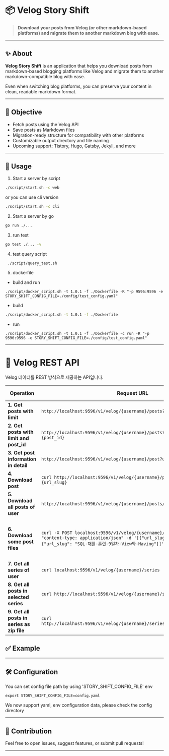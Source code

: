 # 📦 Velog Story Shift

> **Download your posts from Velog (or other markdown-based platforms) and migrate them to another markdown blog with ease.**

---

## ✨ About

**Velog Story Shift** is an application that helps you download posts from markdown-based blogging platforms like Velog and migrate them to another markdown-compatible blog with ease.

Even when switching blog platforms, you can preserve your content in clean, readable markdown format.

---

## 🚀 Objective
- Fetch posts using the Velog API  
- Save posts as Markdown files  
- Migration-ready structure for compatibility with other platforms  
- Customizable output directory and file naming  
- Upcoming support: Tistory, Hugo, Gatsby, Jekyll, and more  

---

## 🔧 Usage
1. Start a server by script
```bash
./script/start.sh -c web
```

or you can use cli version

```bash
./script/start.sh -c cli
```

2. Start a server by go
```bash
go run ./...
```

3. run test
```bash
go test ./... -v
```

4. test query script
```bssh
 ./script/query_test.sh
```

5. dockerfile

- build and run
```bssh
./script/docker_script.sh -t 1.0.1 -f ./Dockerfile -R "-p 9596:9596 -e STORY_SHIFT_CONFIG_FILE=./config/test_config.yaml"
```

- build
```bash
./script/docker_script.sh -t 1.0.1 -f ./Dockerfile
```

- run
```bssh
./script/docker_script.sh -t 1.0.1 -f ./Dockerfile -c run -R "-p 9596:9596 -e STORY_SHIFT_CONFIG_FILE=./config/test_config.yaml"
```

---

# 📘 Velog REST API

Velog 데이터를 REST 방식으로 제공하는 API입니다.

| **Operation**                                   | **Request URL**                                                                                       | **Request Type** | **Request Payload**                                                                                                      |
|-------------------------------------------------|------------------------------------------------------------------------------------------------------|------------------|--------------------------------------------------------------------------------------------------------------------------|
| **1. Get posts with limit**                     | `http://localhost:9596/v1/velog/{username}/posts?count=10`                                                 | GET              | No payload                                                                                                               |
| **2. Get posts with limit and post_id**         | `http://localhost:9596/v1/velog/{username}/posts?count=2&post_id={post_id}`    | GET              | No payload                                                                                                               |
| **3. Get post information in detail**           | `http://localhost:9596/v1/velog/{username}/post?url_slug={url_slug}`                                            | GET              | No payload                                                                                                               |
| **4. Download post**                            | `curl http://localhost:9596/v1/velog/{username}/post/download?url_slug={url_slug}`                              | GET              | No payload                                                                                                               |
| **5. Download all posts of user**               | `http://localhost:9596/v1/velog/{username}/posts/download`                                                | GET              | No payload                                                                                                               |
| **6. Download some post files**                 | `curl -X POST localhost:9596/v1/velog/{username}/posts/download -H "content-type: application/json" -d '[{"url_slug": "eBPF"}, {"url_slug": "SQL-재활-훈련-9일차-View와-Having"}]' --output result.zip` | POST             | Payload: `[{"url_slug": "eBPF"}, {"url_slug": "SQL-재활-훈련-9일차-View와-Having"}]`                                      |
| **7. Get all series of user**                   | `curl localhost:9596/v1/velog/{username}/series`                                                          | GET              | No payload                                                                                                               |
| **8. Get all posts in selected series**         | `curl http://localhost:9596/v1/velog/{username}/series/{series_slug}`                                              | GET              | No payload                                                                                                               |
| **9. Get all posts in series as zip file**     | `curl http://localhost:9596/v1/velog/{username}/series/{series_slug}/download`                                              | GET              | No payload                                                                                                               |



## ✅ Example
---


## 🛠 Configuration
You can set config file path by using 'STORY_SHIFT_CONFIG_FILE' env
```
export STORY_SHIFT_CONFIG_FILE=config.yaml
```

We now support yaml, env configuration data, please check the config directory


---

## 🤝 Contribution

Feel free to open issues, suggest features, or submit pull requests!

---